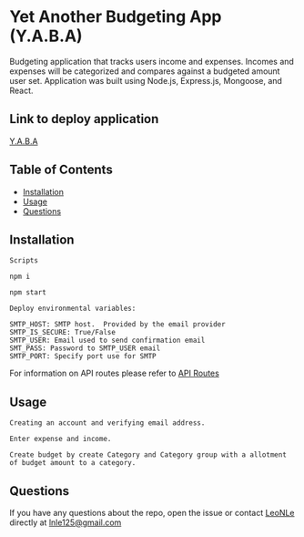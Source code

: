 # Yet Another Budgeting App (Y.A.B.A) 
Budgeting application that tracks users income and expenses.  Incomes and expenses will be categorized and compares against a budgeted amount user set.
Application was built using Node.js, Express.js, Mongoose, and React.

## Link to deploy application
[Y.A.B.A](https://yaba-1.herokuapp.com/)

## Table of Contents
* [Installation](#installation) 
* [Usage](#usage)
* [Questions](#questions)

## Installation
```
Scripts

npm i
	
npm start 

Deploy environmental variables:
	
SMTP_HOST: SMTP host.  Provided by the email provider
SMTP_IS_SECURE: True/False
SMTP_USER: Email used to send confirmation email
SMT_PASS: Password to SMTP_USER email
SMTP_PORT: Specify port use for SMTP

```


For information on API routes please refer to [API Routes](README-api.md) 


## Usage
	
	Creating an account and verifying email address.
	
	Enter expense and income.

	Create budget by create Category and Category group with a allotment of budget amount to a category.

## Questions 
If you have any questions about the repo, open the issue or contact [LeoNLe](https://github.com/leoNle) directly at lnle125@gmail.com

	
